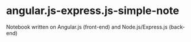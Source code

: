 # angular.js-express.js-simple-note
Notebook written on Angular.js (front-end) and Node.js/Express.js (back-end)
